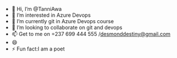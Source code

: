 - 👋 Hi, I’m @TanniAwa
- 👀 I’m interested in Azure Devops
- 🌱 I’m currently git in Azure Devops course
- 💞️ I’m looking to collaborate on git and devops
- 📫 Get to me on =237 699 444 555 /desmonddestiny@gmail.com
- 😄 
- ⚡ Fun fact:I am a poet

<!---
TanniAwa/TanniAwa is a ✨ special ✨ repository because its `README.md` (this file) appears on your GitHub profile.
You can click the Preview link to take a look at your changes.
--->
